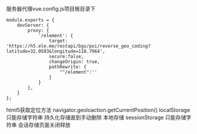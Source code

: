 服务器代理vue.config.js项目根目录下
```
module.exports = {
    devServer: {
        proxy: {
            '/element': {
                target: 'https://h5.ele.me/restapi/bgs/poi/reverse_geo_coding?latitude=32.0583&longitude=118.7964',
                secure:false,
                changeOrigin: true,
                pathRewrite: {
                    "^/element":''
                }
            }
        },
    }
};
```


html5获取定位方法
navigator.geoloaction.getCurrentPosition()
localStorage   只能存储字符串 持久化存储直到手动删除 本地存储
sessionStorage  只能存储字符串 会话存储页面关闭释放
